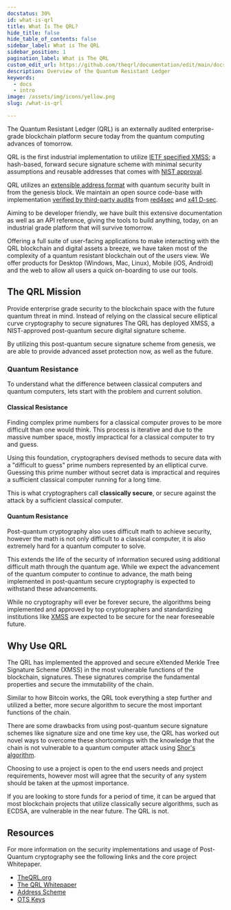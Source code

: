 ```yaml
---
docstatus: 30%
id: what-is-qrl
title: What Is The QRL?
hide_title: false
hide_table_of_contents: false
sidebar_label: What is The QRL
sidebar_position: 1
pagination_label: What is The QRL
custom_edit_url: https://github.com/theqrl/documentation/edit/main/docs/Learn/what-is-qrl.md
description: Overview of the Quantum Resistant Ledger
keywords:
  - docs
  - intro
image: /assets/img/icons/yellow.png
slug: /what-is-qrl

---
```



The Quantum Resistant Ledger (QRL) is an externally audited enterprise-grade blockchain platform secure today from the quantum computing advances of tomorrow. 

QRL is the first industrial implementation to utilize [IETF specified XMSS](https://tools.ietf.org/html/rfc8391); a hash-based, forward secure signature scheme with minimal security assumptions and reusable addresses that comes with [NIST approval](https://csrc.nist.gov/publications/detail/sp/800-208/final).

QRL utilizes an [extensible address format](/build/address/address-scheme) with quantum security built in from the genesis block. We maintain an open source code-base with implementation [verified by third-party audits](https://github.com/theQRL/audits) from [red4sec](https://red4sec.com/) and [x41 D-sec](https://www.x41-dsec.de/).

Aiming to be developer friendly, we have built this extensive documentation as well as an API reference, giving the tools to build anything, today, on an industrial grade platform that will survive tomorrow.

Offering a full suite of user-facing applications to make interacting with the QRL blockchain and digital assets a breeze, we have taken most of the complexity of a quantum resistant blockchain out of the users view. We offer products for Desktop (Windows, Mac, Linux), Mobile (iOS, Android) and the web to allow all users a quick on-boarding to use our tools.


## The QRL Mission

Provide enterprise grade security to the blockchain space with the future quantum threat in mind. Instead of relying on the classical secure elliptical curve cryptography to secure signatures The QRL has deployed XMSS, a NIST-approved post-quantum secure digital signature scheme.

By utilizing this post-quantum secure signature scheme from genesis, we are able to provide advanced asset protection now, as well as the future.

### Quantum Resistance

To understand what the difference between classical computers and quantum computers, lets start with the problem and current solution.


#### Classical Resistance


Finding complex prime numbers for a classical computer proves to be more difficult than one would think. This process is iterative and due to the massive number space, mostly impractical for a classical computer to try and guess. 

Using this foundation, cryptographers devised methods to secure data with a "difficult to guess" prime numbers represented by an elliptical curve. Guessing this prime number without secret data is impractical and requires a sufficient classical computer running for a long time. 

This is what cryptographers call **classically secure**, or secure against the attack by a sufficient classical computer. 


#### Quantum Resistance

Post-quantum cryptography also uses difficult math to achieve security, however the math is not only difficult to a classical computer, it is also extremely hard for a quantum computer to solve. 

This extends the life of the security of information secured using additional difficult math through the quantum age. While we expect the advancement of the quantum computer to continue to advance, the math being implemented in post-quantum secure cryptography is expected to withstand these advancements.

While no cryptography will ever be forever secure, the algorithms being implemented and approved by top cryptographers and standardizing institutions like [XMSS](https://csrc.nist.gov/publications/detail/sp/800-208/final) are expected to be secure for the near foreseeable future. 

## Why Use QRL

The QRL has implemented the approved and secure eXtended Merkle Tree Signature Scheme (XMSS) in the most vulnerable functions of the blockchain, signatures. These signatures comprise the fundamental properties and secure the immutability of the chain. 

Similar to how Bitcoin works, the QRL took everything a step further and utilized a better, more secure algorithm to secure the most important functions of the chain. 

There are some drawbacks from using post-quantum secure signature schemes like signature size and one time key use, the QRL has worked out novel ways to overcome these shortcomings with the knowledge that the chain is not vulnerable to a quantum computer attack using [Shor's algorithm](https://en.wikipedia.org/wiki/Shor%27s_algorithm).

Choosing to use a project is open to the end users needs and project requirements, however most will agree that the security of any system should be taken at the upmost importance.

If you are looking to store funds for a period of time, it can be argued that most blockchain projects that utilize classically secure algorithms, such as ECDSA, are vulnerable in the near future. The QRL is not.


## Resources

For more information on the security implementations and usage of Post-Quantum cryptography see the following links and the core project Whitepaper.

- [TheQRL.org](https://theqrl.org)
- [The QRL Whitepaper](https://github.com/theQRL/Whitepaper/)
- [Address Scheme](/build/address/address-scheme)
- [OTS Keys](/build/fundamentals/ots-keys)
